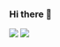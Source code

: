 ### Hi there 👋

<div
  <a href="https://purple-galaxy-477.notion.site/Web-Progamming-7bb14c12a48047629823daf4bf10bd66?pvs=4" target="_blank"><img src="https://img.shields.io/badge/-Notion-000000?style=flat&logo=Notion"&logoColor=white/></a>
<img src="https://img.shields.io/badge/-React-61DAFB?style=flat&logo=React"&logoColor=white/>

</div>
<!--
**Mintchodan/Mintchodan** is a ✨ _special_ ✨ repository because its `README.md` (this file) appears on your GitHub profile.

Here are some ideas to get you started:

- 🔭 I’m currently working on ...
- 🌱 I’m currently learning ...
- 👯 I’m looking to collaborate on ...
- 🤔 I’m looking for help with ...
- 💬 Ask me about ...
- 📫 How to reach me: ...
- 😄 Pronouns: ...
- ⚡ Fun fact: ...
-->
